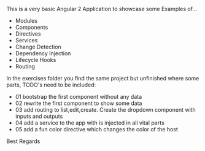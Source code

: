 This is a very basic Angular 2 Application to showcase some Examples of...
- Modules
- Components
- Directives
- Services
- Change Detection
- Dependency Injection
- Lifecycle Hooks
- Routing

In the exercises folder you find the same project but unfinished where some parts, TODO's need to be included:
- 01 bootstrap the first component without any data
- 02 rewrite the first component to show some data
- 03 add routing to list,edit,create. Create the dropdown component with inputs and outputs
- 04 add a service to the app with is injected in all vital parts
- 05 add a fun color directive which changes the color of the host

Best Regards